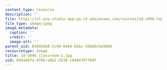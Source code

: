 ```yaml
---
content_type: resource
description: ''
file: https://ol-ocw-studio-app-qa.s3.amazonaws.com/courses/18-s096-topics-in-mathematics-with-applications-in-finance-fall-2013/898a847a4fbbe8b22b38c048470ff00f_18-S096_classroom-1.jpg
file_type: image/jpeg
image_metadata:
  caption: ''
  credit: ''
  image-alt: ''
parent_uid: 83b926b8-2c94-6464-b5bc-35b89c5e9b60
resourcetype: Image
title: 18-S096_classroom-1.jpg
uid: 898a847a-4fbb-e8b2-2b38-c048470ff00f
---
```

